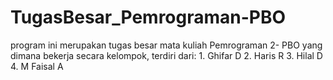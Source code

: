 # TugasBesar_Pemrograman-PBO
program ini merupakan tugas besar mata kuliah Pemrograman 2- PBO yang dimana bekerja secara kelompok, terdiri dari: 1. Ghifar D 2. Haris R 3. Hilal D 4. M Faisal A
